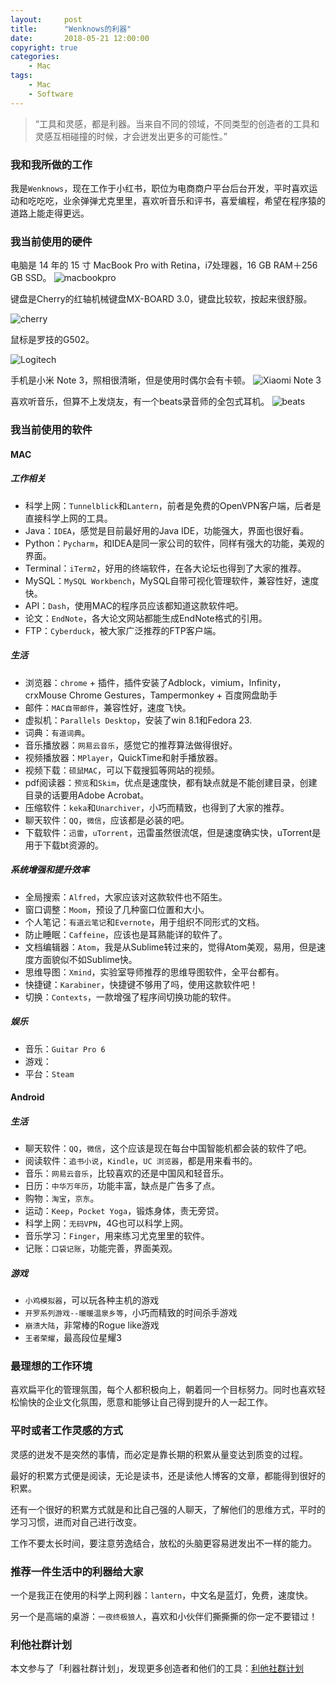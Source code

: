 ```yaml
---
layout:     post
title:      "Wenknows的利器"
date:       2018-05-21 12:00:00
copyright: true
categories:
    - Mac
tags:
    - Mac
    - Software
---
```


> “工具和灵感，都是利器。当来自不同的领域，不同类型的创造者的工具和灵感互相碰撞的时候，才会迸发出更多的可能性。”

### 我和我所做的工作

我是`Wenknows`，现在工作于小红书，职位为电商商户平台后台开发，平时喜欢运动和吃吃吃，业余弹弹尤克里里，喜欢听音乐和评书，喜爱编程，希望在程序猿的道路上能走得更远。

### 我当前使用的硬件

电脑是 14 年的 15 寸 MacBook Pro with Retina，i7处理器，16 GB RAM＋256 GB SSD。
![macbookpro](/uploads/in-post/macbookpro.png)

<!-- more -->

键盘是Cherry的红轴机械键盘MX-BOARD 3.0，键盘比较软，按起来很舒服。

![cherry](/uploads/in-post/cherry.jpg)

鼠标是罗技的G502。

![Logitech](/uploads/in-post/mouse.jpg)

手机是小米 Note 3，照相很清晰，但是使用时偶尔会有卡顿。
![Xiaomi Note 3](/uploads/in-post/xiaomi-mi-note3.jpg)

喜欢听音乐，但算不上发烧友，有一个beats录音师的全包式耳机。
![beats](/uploads/in-post/beats.png)

### 我当前使用的软件

#### MAC

##### 工作相关

- 科学上网：`Tunnelblick`和`Lantern`，前者是免费的OpenVPN客户端，后者是直接科学上网的工具。
- Java：`IDEA`，感觉是目前最好用的Java IDE，功能强大，界面也很好看。
- Python：`Pycharm`，和IDEA是同一家公司的软件，同样有强大的功能，美观的界面。
- Terminal：`iTerm2`，好用的终端软件，在各大论坛也得到了大家的推荐。
- MySQL：`MySQL Workbench`，MySQL自带可视化管理软件，兼容性好，速度快。
- API：`Dash`，使用MAC的程序员应该都知道这款软件吧。
- 论文：`EndNote`，各大论文网站都能生成EndNote格式的引用。
- FTP：`Cyberduck`，被大家广泛推荐的FTP客户端。

##### 生活

- 浏览器：`chrome` + 插件，插件安装了Adblock，vimium，Infinity，crxMouse Chrome Gestures，Tampermonkey + 百度网盘助手
- 邮件：`MAC自带邮件`，兼容性好，速度飞快。
- 虚拟机：`Parallels Desktop`，安装了win 8.1和Fedora 23.
- 词典：`有道词典`。
- 音乐播放器：`网易云音乐`，感觉它的推荐算法做得很好。
- 视频播放器：`MPlayer`，QuickTime和射手播放器。
- 视频下载：`硕鼠MAC`，可以下载搜狐等网站的视频。
- pdf阅读器：`预览`和`Skim`，优点是速度快，都有缺点就是不能创建目录，创建目录的话要用Adobe Acrobat。
- 压缩软件：`keka`和`Unarchiver`，小巧而精致，也得到了大家的推荐。
- 聊天软件：`QQ`，`微信`，应该都是必装的吧。
- 下载软件：`迅雷`，`uTorrent`，迅雷虽然很流氓，但是速度确实快，uTorrent是用于下载bt资源的。

##### 系统增强和提升效率

- 全局搜索：`Alfred`，大家应该对这款软件也不陌生。
- 窗口调整：`Moom`，预设了几种窗口位置和大小。
- 个人笔记：`有道云笔记`和`Evernote`，用于组织不同形式的文档。
- 防止睡眠：`Caffeine`，应该也是耳熟能详的软件了。
- 文档编辑器：`Atom`，我是从Sublime转过来的，觉得Atom美观，易用，但是速度方面貌似不如Sublime快。
- 思维导图：`Xmind`，实验室导师推荐的思维导图软件，全平台都有。
- 快捷键：`Karabiner`，快捷键不够用了吗，使用这款软件吧！
- 切换：`Contexts`，一款增强了程序间切换功能的软件。

##### 娱乐

- 音乐：`Guitar Pro 6`
- 游戏：
- 平台：`Steam`

#### Android

##### 生活

- 聊天软件：`QQ`，`微信`，这个应该是现在每台中国智能机都会装的软件了吧。
- 阅读软件：`追书小说`，`Kindle`，`UC 浏览器`，都是用来看书的。
- 音乐：`网易云音乐`，比较喜欢的还是中国风和轻音乐。
- 日历：`中华万年历`，功能丰富，缺点是广告多了点。
- 购物：`淘宝`，`京东`。
- 运动：`Keep`，`Pocket Yoga`，锻炼身体，责无旁贷。
- 科学上网：`无码VPN`，4G也可以科学上网。
- 音乐学习：`Finger`，用来练习尤克里里的软件。
- 记账：`口袋记账`，功能完善，界面美观。

##### 游戏

- `小鸡模拟器`，可以玩各种主机的游戏
- `开罗系列游戏--暖暖温泉乡等`，小巧而精致的时间杀手游戏
- `崩溃大陆`，非常棒的Rogue like游戏
- `王者荣耀`，最高段位星耀3

### 最理想的工作环境

喜欢扁平化的管理氛围，每个人都积极向上，朝着同一个目标努力。同时也喜欢轻松愉快的企业文化氛围，愿意和能够让自己得到提升的人一起工作。

### 平时或者工作灵感的方式

灵感的迸发不是突然的事情，而必定是靠长期的积累从量变达到质变的过程。

最好的积累方式便是阅读，无论是读书，还是读他人博客的文章，都能得到很好的积累。

还有一个很好的积累方式就是和比自己强的人聊天，了解他们的思维方式，平时的学习习惯，进而对自己进行改变。

工作不要太长时间，要注意劳逸结合，放松的头脑更容易迸发出不一样的能力。

### 推荐一件生活中的利器给大家

一个是我正在使用的科学上网利器：`lantern`，中文名是蓝灯，免费，速度快。

另一个是高端的桌游：`一夜终极狼人`，喜欢和小伙伴们撕撕撕的你一定不要错过！

### 利他社群计划

本文参与了「利器社群计划」，发现更多创造者和他们的工具：[利他社群计划](http://liqi.io/community/)
